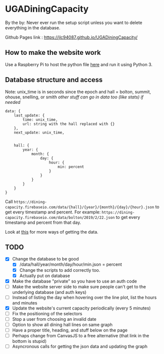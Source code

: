 # UGADiningCapacity
By the by: Never ever run the setup script unless you want to delete everything in the database.

Github Pages link : https://jlc94087.github.io/UGADiningCapacity/


## How to make the website work
Use a Raspberry Pi to host the python file [here](get_data_bot.py) and run it using Python 3.


## Database structure and access
Note: unix_time is in seconds since the epoch and hall = bolton, summit, ohouse, snelling, or smith
*other stuff can go in data too (like stats) if needed*
```
data: {
    last_update: {
        time: unix_time,
        url: string with the hall replaced with {}
    },
    next_update: unix_time,
    
    
    hall: { 
        year: {
            month: {
                day: {
                    hour: {
                        min: percent
                    }
                }
            }
        }
    }
}
```
Call `https://dining-capacity.firebaseio.com/data/{hall}/{year}/{month}/{day}/{hour}.json` to get every timestamp and percent.
For example: `https://dining-capacity.firebaseio.com/data/bolton/2019/2/22.json` to get every timestamp and percent from that day.

Look at [this](https://firebase.google.com/docs/database/rest/retrieve-data) for more ways of getting the data.


## TODO
- [x] Change the database to be good
    - [x] /data/hall/year/month/day/hour/min.json = percent
    - [x] Change the scripts to add correctly too.
    - [x] Actually put on database 
- [x] Make the database "private" so you have to use an auth code
- [ ] Make the website server side to make sure people can't get to the underlying database (and auth keys)
- [ ] Instead of listing the day when hovering over the line plot, list the hours and minutes
- [x] Update the website's current capacity periodically (every 5 minutes)
- [ ] Fix the positioning of the selectors
- [ ] Stop a user from choosing an invalid date
- [ ] Option to show all dining hall lines on same graph
- [ ] Have a proper title, heading, and stuff below on the page
- [ ] Perhaps change from CanvasJS to a free alternative (that link in the bottom is stupid)
- [ ] Asyncronous calls for getting the json data and updating the graph
